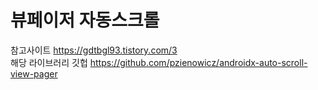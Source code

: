 # 뷰페이저 자동스크롤

참고사이트 https://gdtbgl93.tistory.com/3 \
해당 라이브러리 깃헙 https://github.com/pzienowicz/androidx-auto-scroll-view-pager     
